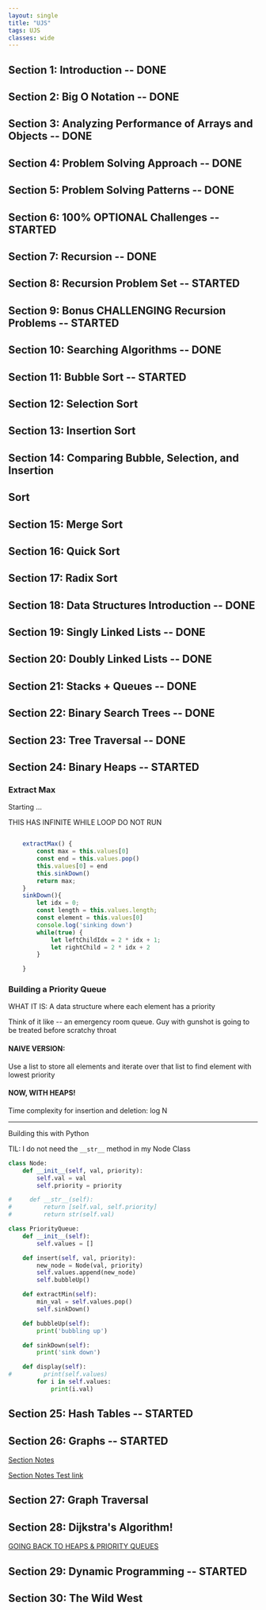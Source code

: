 ```yaml
---
layout: single
title: "UJS"
tags: UJS
classes: wide
---
```


## Section 1: Introduction -- DONE

## Section 2: Big O Notation -- DONE

## Section 3: Analyzing Performance of Arrays and Objects -- DONE

## Section 4: Problem Solving Approach -- DONE

## Section 5: Problem Solving Patterns -- DONE

## Section 6: 100% OPTIONAL Challenges -- STARTED

## Section 7: Recursion -- DONE

## Section 8: Recursion Problem Set -- STARTED

## Section 9: Bonus CHALLENGING Recursion Problems -- STARTED

## Section 10: Searching Algorithms -- DONE

## Section 11: Bubble Sort -- STARTED

## Section 12: Selection Sort

## Section 13: Insertion Sort

## Section 14: Comparing Bubble, Selection, and Insertion

## Sort

## Section 15: Merge Sort

## Section 16: Quick Sort

## Section 17: Radix Sort

## Section 18: Data Structures Introduction -- DONE

## Section 19: Singly Linked Lists -- DONE

## Section 20: Doubly Linked Lists -- DONE

## Section 21: Stacks + Queues -- DONE

## Section 22: Binary Search Trees -- DONE

## Section 23: Tree Traversal -- DONE

## Section 24: Binary Heaps -- STARTED

### Extract Max

Starting ...

THIS HAS INFINITE WHILE LOOP DO NOT RUN

```javascript

    extractMax() {
        const max = this.values[0]
        const end = this.values.pop()
        this.values[0] = end
        this.sinkDown()
        return max;
    }
    sinkDown(){
        let idx = 0;
        const length = this.values.length;
        const element = this.values[0]
        console.log('sinking down')
        while(true) {
            let leftChildIdx = 2 * idx + 1;
            let rightChild = 2 * idx + 2
        }

    }
```

### Building a Priority Queue

WHAT IT IS: A data structure where each element has a priority

Think of it like -- an emergency room queue. Guy with gunshot is going to be treated before scratchy throat

#### NAIVE VERSION:

Use a list to store all elements and iterate over that list to find element with lowest priority

#### NOW, WITH HEAPS!

Time complexity for insertion and deletion: log N

---

Building this with Python

TIL: I do not need the `__str__` method in my Node Class

```python
class Node:
    def __init__(self, val, priority):
        self.val = val
        self.priority = priority

#     def __str__(self):
#         return [self.val, self.priority]
#         return str(self.val)

class PriorityQueue:
    def __init__(self):
        self.values = []

    def insert(self, val, priority):
        new_node = Node(val, priority)
        self.values.append(new_node)
        self.bubbleUp()

    def extractMin(self):
        min_val = self.values.pop()
        self.sinkDown()

    def bubbleUp(self):
        print('bubbling up')

    def sinkDown(self):
        print('sink down')

    def display(self):
#         print(self.values)
        for i in self.values:
            print(i.val)
```

## Section 25: Hash Tables -- STARTED

## Section 26: Graphs -- STARTED

[Section Notes](https://aaroncaraway.github.io/projects/UJS/S26_GRAPHS)

[Section Notes Test link](/_pages/projects/UJS/S26_GRAPHS.md)

## Section 27: Graph Traversal

## Section 28: Dijkstra's Algorithm!

[GOING BACK TO HEAPS & PRIORITY QUEUES](https://www.udemy.com/course/js-algorithms-and-data-structures-masterclass/learn/lecture/8344818#overview)

## Section 29: Dynamic Programming -- STARTED

## Section 30: The Wild West
